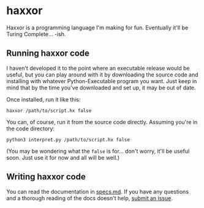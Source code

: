 # haxxor
Haxxor is a programming language I'm making for fun. Eventually it'll be Turing Complete... -ish.

## Running haxxor code
I haven't developed it to the point where an executable release would be useful, but you can play around with it by downloading the source code and installing with whatever Python-Executable program you want. Just keep in mind that by the time you've downloaded and set up, it may be out of date.

Once installed, run it like this:
```
haxxor /path/to/script.hx false
```

You can, of course, run it from the source code directly. Assuming you're in the code directory:

```
python3 interpret.py /path/to/script.hx false
```
 (You may be wondering what the `false` is for... don't worry, it'll be useful soon. Just use it for now and all will be well.)

## Writing haxxor code
You can read the documentation in [specs.md](specs.md). If you have any questions and a thorough reading of the docs doesn't help, [submit an issue](../issues).
